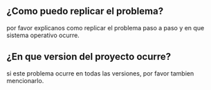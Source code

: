 ## ¿Como puedo replicar el problema?
por favor explicanos como replicar el problema paso a paso y en que sistema operativo ocurre.

## ¿En que version del proyecto ocurre?
si este problema ocurre en todas las versiones, por favor tambien mencionarlo.
